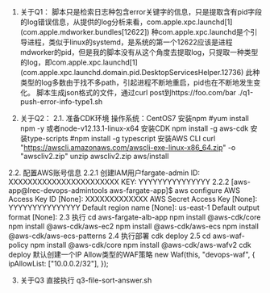 1. 关于Q1：
脚本只是检索日志种包含error关键字的信息，只是提取含有pid字段的log错误信息，从提供的log分析来看，com.apple.xpc.launchd[1] (com.apple.mdworker.bundles[12622])
种com.apple.xpc.launchd是个引导进程，类似于linux的systemd，是系统的第一个12622应该是进程mdworker的pid，但是我的脚本没有从这个角度去提取log，只提取一种类型的log，即com.apple.xpc.launchd[1] (com.apple.xpc.launchd.domain.pid.DesktopServicesHelper.12736)
此种类型的log多数由于找不多path，引起进程不断地重启，pid也在不断地发生变化。
脚本生成json格式的文件，通过curl post到https://foo.com/bar
./q1-push-error-info-type1.sh

2. 关于Q2：
2.1.	准备CDK环境
操作系统：CentOS7
安装npm
#yum install npm -y 或者node-v12.13.1-linux-x64
安装CDK
npm install -g aws-cdk
安装type-scripts
#npm install -g typescript
安装AWS CLI
curl "https://awscli.amazonaws.com/awscli-exe-linux-x86_64.zip" -o "awscliv2.zip"
unzip awscliv2.zip
aws/install

2.2. 配置AWS账号信息
2.2.1 创建IAM用户fargate-admin
ID: XXXXXXXXXXXXXXXXXXXXXXX
KEY: YYYYYYYYYYYYYYY
2.2.2 [aws-app@lrec-devops-admintools aws-fargate-app]$ aws configure
AWS Access Key ID [None]: XXXXXXXXXXXXX
AWS Secret Access Key [None]:  YYYYYYYYYYYYYYY
Default region name [None]: us-east-1
Default output format [None]:
2.3 执行
cd aws-fargate-alb-app
npm install @aws-cdk/core
npm install @aws-cdk/aws-ec2
npm install @aws-cdk/aws-ecs
npm install @aws-cdk/aws-ecs-patterns
2.4 执行部署
cdk deploy
2.5 cd aws-waf-policy
npm install @aws-cdk/core
npm install @aws-cdk/aws-wafv2
cdk deploy
默认创建一个IP Allow类型的WAF策略
new Waf(this, "devops-waf", {
  ipAllowList: ["10.0.0.2/32"],
});

3. 关于Q3
直接执行
q3-file-sort-answer.sh



